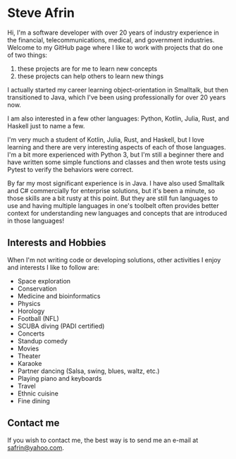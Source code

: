 # Steve Afrin

Hi, I'm a software developer with over 20 years of industry experience in the financial,
telecommunications, medical, and government industries. Welcome to my GitHub page where
I like to work with projects that do one of two things:

1. these projects are for me to learn new concepts
2. these projects can help others to learn new things

I actually started my career learning object-orientation in Smalltalk, but then transitioned
to Java, which I've been using professionally for over 20 years now.

I am also interested in a few other languages: Python, Kotlin, Julia, Rust, and Haskell just
to name a few.

I'm very much a student of Kotlin, Julia, Rust, and Haskell, but I love learning and there
are very interesting aspects of each of those languages. I'm a bit more experienced with
Python 3, but I'm still a beginner there and have written some simple functions and classes
and then wrote tests using Pytest to verify the behaviors were correct.

By far my most significant experience is in Java. I have also used Smalltalk and C#
commercially for enterprise solutions, but it's been a minute, so those skills are a bit
rusty at this point. But they are still fun languages to use and having multiple languages
in one's toolbelt often provides better context for understanding new languages and
concepts that are introduced in those languages!

## Interests and Hobbies
When I'm not writing code or developing solutions, other activities I enjoy and interests I
like to follow are:
* Space exploration
* Conservation
* Medicine and bioinformatics
* Physics
* Horology
* Football (NFL)
* SCUBA diving (PADI certified)
* Concerts
* Standup comedy
* Movies
* Theater
* Karaoke
* Partner dancing (Salsa, swing, blues, waltz, etc.)
* Playing piano and keyboards
* Travel
* Ethnic cuisine
* Fine dining

## Contact me

If you wish to contact me, the best way is to send me an e-mail at
[safrin@yahoo.com](mailto:safrin@yahoo.com).
